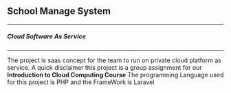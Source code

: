 ## School Manage System 
---
##### Cloud Software As Service 
---
The project is saas concept for the team to run on private cloud platform as service.
A quick disclaimer this project is a group assignment for our <b>Introduction to Cloud Computing Course</b>
The programming Language used for this project is PHP and the FrameWork is Laravel